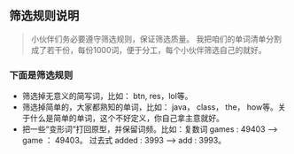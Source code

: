 ## 筛选规则说明

> 小伙伴们务必要遵守筛选规则，保证筛选质量。
> 我把咱们的单词清单分割成了若干份，每份1000词，便于分工，每个小伙伴筛选自己的就好。

### 下面是筛选规则

* 筛选掉无意义的简写词，比如： btn, res，lol等。
* 筛选掉简单的，大家都熟知的单词，比如： java， class， the， how等。关于什么是简单的单词，这个不好定义，你自己拿主意就好。
* 把一些“变形词”打回原型，并保留词频。比如：复数词 games : 49403 --> game ： 49403。 过去式 added : 3993 --> add : 3993。